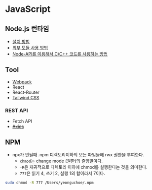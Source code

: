 # JavaScript

## Node.js 런타임
- [설치 방법](NodeJS/Installation%20guide.md)
- [외부 모듈 사용 방법](NodeJS/External%20module%20guide.md)
- [Node-API를 이용해서 C/C++ 코드를 사용하는 방법](https://nodejs.org/api/n-api.html)

## Tool
- [Webpack]()
- React
- React-Router
- [Tailwind CSS](Tailwind%20CSS)

### REST API
- Fetch API
- ~~[Axios](Axios)~~

## NPM

- npx가 안될때 .npm 디렉토리이하의 모든 파일들에 rwx 권한을 부여한다.
    - `chmod`는 change mode (권한)의 줄임말이다.
    - `-R`은 재귀적으로 디렉토리 이하에 chmod를 실행한다는 것을 의미한다.
    - `777`은 읽기 4, 쓰기 2, 실행 1의 합이라서 7이다.

```bash
sudo chmod -R 777 /Users/yeonguchoe/.npm
```
